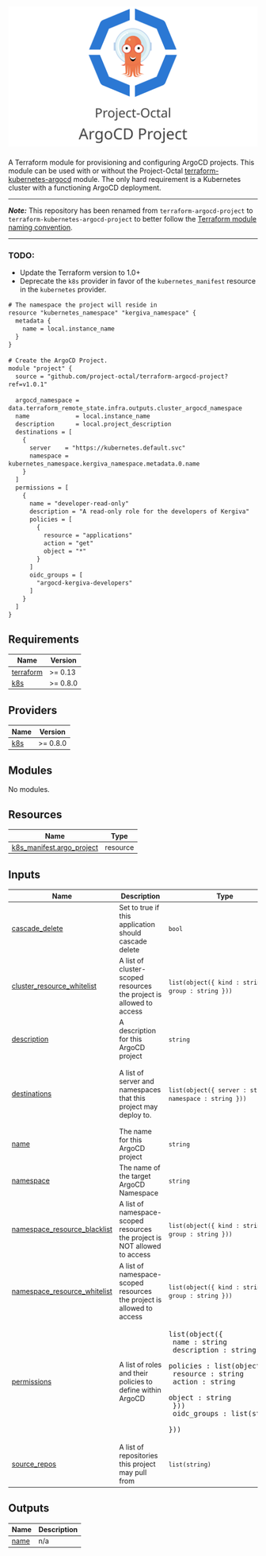 ![Project-Octal: ArgoCD Project](docs/images/project-octal-argocd.svg "Project-Octal: ArgoCD Project")
---

A Terraform module for provisioning and configuring ArgoCD projects.
This module can be used with or without the Project-Octal [terraform-kubernetes-argocd](https://github.com/project-octal/terraform-kubernetes-argocd) module.
The only hard requirement is a Kubernetes cluster with a functioning ArgoCD deployment.

---

***Note:*** This repository has been renamed from `terraform-argocd-project` to `terraform-kubernetes-argocd-project`
 to better follow the [Terraform module naming convention](https://www.terraform.io/docs/registry/modules/publish.html). 

--- 

### TODO:
- Update the Terraform version to 1.0+
- Deprecate the `k8s` provider in favor of the `kubernetes_manifest` resource in the `kubernetes` provider.
 
```hcl-terraform
# The namespace the project will reside in
resource "kubernetes_namespace" "kergiva_namespace" {
  metadata {
    name = local.instance_name
  }
}

# Create the ArgoCD Project.
module "project" {
  source = "github.com/project-octal/terraform-argocd-project?ref=v1.0.1"

  argocd_namespace = data.terraform_remote_state.infra.outputs.cluster_argocd_namespace
  name             = local.instance_name
  description      = local.project_description
  destinations = [
    {
      server    = "https://kubernetes.default.svc"
      namespace = kubernetes_namespace.kergiva_namespace.metadata.0.name
    }
  ]
  permissions = [
    {
      name = "developer-read-only"
      description = "A read-only role for the developers of Kergiva"
      policies = [
        {
          resource = "applications"
          action = "get"
          object = "*"
        }
      ]
      oidc_groups = [
        "argocd-kergiva-developers"
      ]
    }
  ]
}
```
<!-- BEGIN_TF_DOCS -->
## Requirements

| Name | Version |
|------|---------|
| <a name="requirement_terraform"></a> [terraform](#requirement\_terraform) | >= 0.13 |
| <a name="requirement_k8s"></a> [k8s](#requirement\_k8s) | >= 0.8.0 |

## Providers

| Name | Version |
|------|---------|
| <a name="provider_k8s"></a> [k8s](#provider\_k8s) | >= 0.8.0 |

## Modules

No modules.

## Resources

| Name | Type |
|------|------|
| [k8s_manifest.argo_project](https://registry.terraform.io/providers/banzaicloud/k8s/latest/docs/resources/manifest) | resource |

## Inputs

| Name | Description | Type | Default | Required |
|------|-------------|------|---------|:--------:|
| <a name="input_cascade_delete"></a> [cascade\_delete](#input\_cascade\_delete) | Set to true if this application should cascade delete | `bool` | `false` | no |
| <a name="input_cluster_resource_whitelist"></a> [cluster\_resource\_whitelist](#input\_cluster\_resource\_whitelist) | A list of cluster-scoped resources the project is allowed to access | `list(object({ kind : string, group : string }))` | `[]` | no |
| <a name="input_description"></a> [description](#input\_description) | A description for this ArgoCD project | `string` | n/a | yes |
| <a name="input_destinations"></a> [destinations](#input\_destinations) | A list of server and namespaces that this project may deploy to. | `list(object({ server : string, namespace : string }))` | <pre>[<br>  {<br>    "namespace": "default",<br>    "server": "https://kubernetes.default.svc"<br>  }<br>]</pre> | no |
| <a name="input_name"></a> [name](#input\_name) | The name for this ArgoCD project | `string` | n/a | yes |
| <a name="input_namespace"></a> [namespace](#input\_namespace) | The name of the target ArgoCD Namespace | `string` | n/a | yes |
| <a name="input_namespace_resource_blacklist"></a> [namespace\_resource\_blacklist](#input\_namespace\_resource\_blacklist) | A list of namespace-scoped resources the project is NOT allowed to access | `list(object({ kind : string, group : string }))` | `[]` | no |
| <a name="input_namespace_resource_whitelist"></a> [namespace\_resource\_whitelist](#input\_namespace\_resource\_whitelist) | A list of namespace-scoped resources the project is allowed to access | `list(object({ kind : string, group : string }))` | `[]` | no |
| <a name="input_permissions"></a> [permissions](#input\_permissions) | A list of roles and their policies to define within ArgoCD | <pre>list(object({<br>    name : string<br>    description : string<br>    policies : list(object({<br>      resource : string<br>      action : string<br>      object : string<br>    }))<br>    oidc_groups : list(string)<br>  }))</pre> | `[]` | no |
| <a name="input_source_repos"></a> [source\_repos](#input\_source\_repos) | A list of repositories this project may pull from | `list(string)` | <pre>[<br>  "*"<br>]</pre> | no |

## Outputs

| Name | Description |
|------|-------------|
| <a name="output_name"></a> [name](#output\_name) | n/a |
<!-- END_TF_DOCS -->